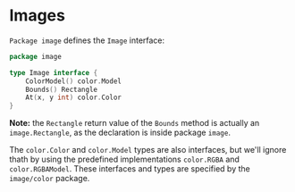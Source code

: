 # Images

`Package image` defines the `Image` interface:

```go
package image

type Image interface {
    ColorModel() color.Model
    Bounds() Rectangle
    At(x, y int) color.Color
}
```

**Note:** the `Rectangle` return value of the `Bounds` method is actually an `image.Rectangle`, as the declaration is inside package `image`.

The `color.Color` and `color.Model` types are also interfaces, but we'll ignore thath by using the predefined implementations `color.RGBA` and `color.RGBAModel`. These interfaces and types are specified by the `image/color` package.
